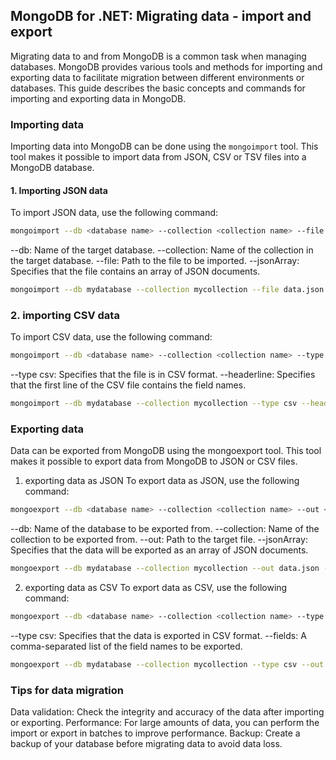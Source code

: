 
## MongoDB for .NET: Migrating data - import and export

Migrating data to and from MongoDB is a common task when managing databases. MongoDB provides various tools and methods for importing and exporting data to facilitate migration between different environments or databases. This guide describes the basic concepts and commands for importing and exporting data in MongoDB.

### Importing data

Importing data into MongoDB can be done using the `mongoimport` tool. This tool makes it possible to import data from JSON, CSV or TSV files into a MongoDB database.

#### 1. Importing JSON data

To import JSON data, use the following command:

```bash
mongoimport --db <database name> --collection <collection name> --file <file path> --jsonArray
```
--db: Name of the target database.
--collection: Name of the collection in the target database.
--file: Path to the file to be imported.
--jsonArray: Specifies that the file contains an array of JSON documents.

```bash
mongoimport --db mydatabase --collection mycollection --file data.json --jsonArray

```
### 2. importing CSV data
To import CSV data, use the following command:

```bash
mongoimport --db <database name> --collection <collection name> --type csv --headerline --file <file path>

```
--type csv: Specifies that the file is in CSV format.
--headerline: Specifies that the first line of the CSV file contains the field names.

```bash
mongoimport --db mydatabase --collection mycollection --type csv --headerline --file data.csv
```

### Exporting data
Data can be exported from MongoDB using the mongoexport tool. This tool makes it possible to export data from MongoDB to JSON or CSV files.

1. exporting data as JSON
To export data as JSON, use the following command:

```bash
mongoexport --db <database name> --collection <collection name> --out <file path> --jsonArray

```

--db: Name of the database to be exported from.
--collection: Name of the collection to be exported from.
--out: Path to the target file.
--jsonArray: Specifies that the data will be exported as an array of JSON documents.


```bash
mongoexport --db mydatabase --collection mycollection --out data.json --jsonArray


```

2. exporting data as CSV
To export data as CSV, use the following command:

```bash
mongoexport --db <database name> --collection <collection name> --type csv --out <file path> --fields <field name>


```

--type csv: Specifies that the data is exported in CSV format.
--fields: A comma-separated list of the field names to be exported.

```bash
mongoexport --db mydatabase --collection mycollection --type csv --out data.csv --fields name,age,address

```

### Tips for data migration
Data validation: Check the integrity and accuracy of the data after importing or exporting.
Performance: For large amounts of data, you can perform the import or export in batches to improve performance.
Backup: Create a backup of your database before migrating data to avoid data loss.

